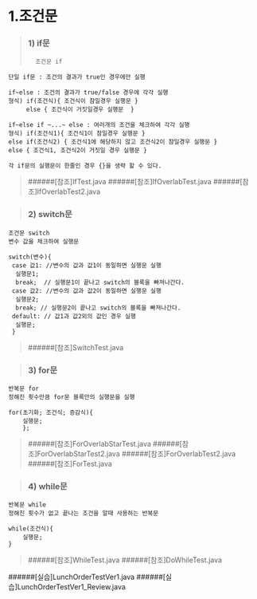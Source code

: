 # 1.조건문
> ### 1) if문
>		조건문 if
	단일 if문 : 조건의 결과가 true인 경우에만 실행
>		
	if~else : 조건의 결과가 true/false 경우에 각각 실행
	형식) if(조건식){ 조건식이 참일경우 실행문 } 
		 else { 조건식이 거짓일경우 실행문  } 
>		
	if~else if ~...~ else : 여러개의 조건을 체크하여 각각 실행
	형식) if(조건식1){ 조건식1이 참일경우 실행문 } 
	else if(조건식2) { 조건식1에 해당하지 않고 조건식2이 참일경우 실행문 } 
	else { 조건식1, 조건식2이 거짓일 경우 실행문 }
>			
	각 if문의 실행문이 한줄인 경우 {}을 생략 할 수 있다.
	
>######[참조]IfTest.java
>######[참조]IfOverlabTest.java
>######[참조]IfOverlabTest2.java
	
> ### 2) switch문
	조건문 switch
	변수 값을 체크하여 실행문
>		
	switch(변수){
	 case 값1: //변수의 값과 값1이 동일하면 실행문 실행
	  실행문1;
	  break;  // 실행문1이 끝나고 switch의 블록을 빠져나간다.
	 case 값2: //변수의 값과 값2이 동일하면 실행문 실행
	  실행문2;
	  break; // 실행문2이 끝나고 switch의 블록을 빠져나간다.
	 default: // 값1과 값2외의 값인 경우 실행
	  실행문;
	 }
>######[참조]SwitchTest.java

> ### 3) for문
	반복문 for
	정해진 횟수만큼 for문 블록안의 실행문을 실행
>	
	for(초기화; 조건식; 증감식){
		실행문;
		};

>######[참조]ForOverlabStarTest.java
>######[참조]ForOverlabStarTest2.java
>######[참조]ForOverlabTest2.java
>######[참조]ForTest.java
		
> ### 4) while문
	반복문 while
	정해진 횟수가 없고 끝나는 조건을 알때 사용하는 반복문
>
	while(조건식){
		실행문;
	}
	
>######[참조]WhileTest.java
>######[참조]DoWhileTest.java

######[실습]LunchOrderTestVer1.java
######[실습]LunchOrderTestVer1_Review.java